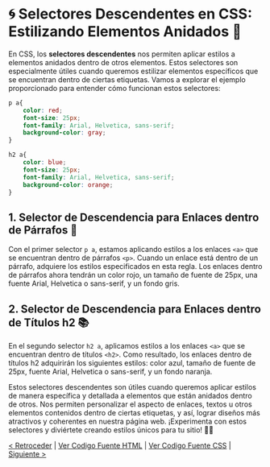 # 🌀 Selectores Descendentes en CSS: Estilizando Elementos Anidados 🎨

En CSS, los **selectores descendentes** nos permiten aplicar estilos a elementos anidados dentro de otros elementos. Estos selectores son especialmente útiles cuando queremos estilizar elementos específicos que se encuentran dentro de ciertas etiquetas. Vamos a explorar el ejemplo proporcionado para entender cómo funcionan estos selectores:

```css
p a{
    color: red;
    font-size: 25px;
    font-family: Arial, Helvetica, sans-serif;
    background-color: gray;
}

h2 a{
    color: blue;
    font-size: 25px;
    font-family: Arial, Helvetica, sans-serif;
    background-color: orange;
}
```

## 1. Selector de Descendencia para Enlaces dentro de Párrafos 📝

Con el primer selector `p a`, estamos aplicando estilos a los enlaces `<a>` que se encuentran dentro de párrafos `<p>`. Cuando un enlace está dentro de un párrafo, adquiere los estilos especificados en esta regla. Los enlaces dentro de párrafos ahora tendrán un color rojo, un tamaño de fuente de 25px, una fuente Arial, Helvetica o sans-serif, y un fondo gris.

## 2. Selector de Descendencia para Enlaces dentro de Títulos h2 📚

En el segundo selector `h2 a`, aplicamos estilos a los enlaces `<a>` que se encuentran dentro de títulos `<h2>`. Como resultado, los enlaces dentro de títulos h2 adquirirán los siguientes estilos: color azul, tamaño de fuente de 25px, fuente Arial, Helvetica o sans-serif, y un fondo naranja.

Estos selectores descendentes son útiles cuando queremos aplicar estilos de manera específica y detallada a elementos que están anidados dentro de otros. Nos permiten personalizar el aspecto de enlaces, textos u otros elementos contenidos dentro de ciertas etiquetas, y así, lograr diseños más atractivos y coherentes en nuestra página web. ¡Experimenta con estos selectores y diviértete creando estilos únicos para tu sitio! 🎉🎨

[< Retroceder](https://github.com/YonRasgg/Curso-de-Python-Desde-Cero/blob/main/17.%20Selectores%20CSS/4.SelectorIdClass.md) | [Ver Codigo Fuente HTML](https://github.com/YonRasgg/Curso-de-Python-Desde-Cero/blob/main/17.%20Selectores%20CSS/Index.html) | [Ver Codigo Fuente CSS](https://github.com/YonRasgg/Curso-de-Python-Desde-Cero/blob/main/17.%20Selectores%20CSS/Style.css) | [Siguiente >](https://github.com/YonRasgg/Curso-de-Python-Desde-Cero/blob/main/17.%20Selectores%20CSS/6.SelectorHijo.md)
